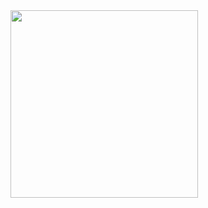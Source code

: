 
<!DOCTYPE html>
<html>
 <head>
  </head>
  <body>
<img src="https://i.pinimg.com/736x/8c/fb/3d/8cfb3da600bd39ea7a591608f3b3660d.jpg"    height="300px"
      width="300px" margin-left: auto; margin-right: auto; >
  </body>
</html>
